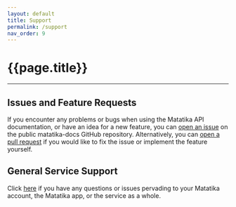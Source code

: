 ```yaml
---
layout: default
title: Support
permalink: /support
nav_order: 9
---
```


# {{page.title}}

---

## Issues and Feature Requests

If you encounter any problems or bugs when using the Matatika API documentation, or have an idea for a new feature, you can [open an issue](https://github.com/Matatika/matatika-docs/issues) on the public matatika-docs GitHub repository. Alternatively, you can [open a pull request](https://github.com/Matatika/matatika-docs/pulls) if you would like to fix the issue or implement the feature yourself.

## General Service Support
Click [here]({{site.www_url}}/help) if you have any questions or issues pervading to your Matatika account, the Matatika app, or the service as a whole.